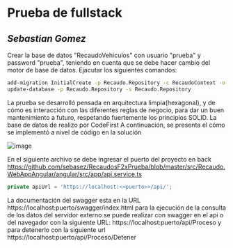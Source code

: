 # Prueba de fullstack
## _Sebastian Gomez_

Crear la base de datos "RecaudoVehiculos" con usuario "prueba" y password "prueba", teniendo en cuenta que se debe hacer cambio del motor de base de datos.
Ejacutar los siguientes comandos:
```sh
add-migration InitialCreate -p Recaudo.Repository -c RecaudoContext -o Migrations -s Recaudo.Repository
update-database -p Recaudo.Repository -s Recaudo.Repository
```
La prueba se desarrolló pensada en arquitectura limpia(hexagonal), y de cómo es interacción con las diferentes reglas de negocio, para dar un buen mantenimiento a futuro, respetando fuertemente los principios SOLID. La base de datos de realizo por CodeFirst
A continuación, se presenta el cómo se implementó a nivel de código en la solución

![image](https://user-images.githubusercontent.com/4923760/227661712-7a86906d-7121-4377-9f5d-d0d4c8eb96ba.png)

En el siguiente archivo se debe ingresar el puerto del proyecto en back https://github.com/sebasez/RecaudosF2xPrueba/blob/master/src/Recaudo.WebAppAngular/angular/src/app/api.service.ts
```ts 
private apiUrl = 'https://localhost:<<puerto>>/api/';
```
La documentación del swagger esta en la URL https://localhost:puerto/swagger/index.html
para la ejecución de la consulta de los datos del servidor externo se puede realizar con swagger en el api o del navegador con la siguiente URL:
https://localhost:puerto/api/Proceso
y para detenerlo con la siguiente url
https://localhost:puerto/api/Proceso/Detener
